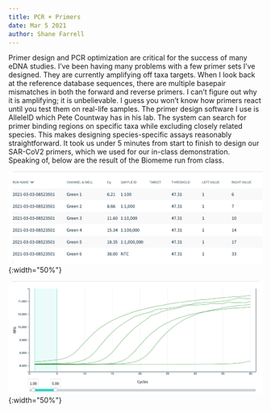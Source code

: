 ```yaml
---
title: PCR + Primers
date: Mar 5 2021
author: Shane Farrell
---
```


Primer design and PCR optimization are critical for the success of many eDNA studies. I’ve been having many problems with a few primer sets I’ve designed. They are currently amplifying off taxa targets. When I look back at the reference database sequences, there are multiple basepair mismatches in both the forward and reverse primers. I can’t figure out why it is amplifying; it is unbelievable. I guess you won’t know how primers react until you test them on real-life samples. The primer design software I use is AlleleID which Pete Countway has in his lab. The system can search for primer binding regions on specific taxa while excluding closely related species. This makes designing species-specific assays reasonably straightforward. It took us under 5 minutes from start to finish to design our SAR-CoV2 primers, which we used for our in-class demonstration. Speaking of, below are the result of the Biomeme run from class. 

![](img/Cov_Table.png){:width="50%"}

![](img/CoV_Curves.png){:width="50%"}


